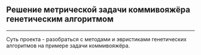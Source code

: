 ## Решение метрической задачи коммивояжёра генетическим алгоритмом

---



Суть проекта - разобраться с методами и эвристиками генетических алгоритмов на примере задачи коммивояжёра.